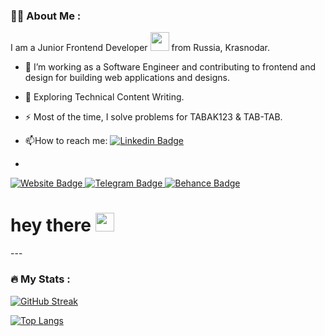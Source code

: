 ### :woman_technologist: About Me :
I am a Junior Frontend Developer <img src="https://media.giphy.com/media/WUlplcMpOCEmTGBtBW/giphy.gif" width="30"> from Russia, Krasnodar.
- :telescope: I’m working as a Software Engineer and contributing to frontend and design for building web applications and designs.

- :seedling: Exploring Technical Content Writing.

- :zap: Most of the time, I solve problems for TABAK123 & TAB-TAB.

- :mailbox:How to reach me: [![Linkedin Badge](https://img.shields.io/badge/-difenz-blue?style=flat&logo=Linkedin&logoColor=white)](your-linkedin-url)
- 
<div id="badges">
  <a href="https://germannovikov.ru">
    <img src="https://img.shields.io/badge/Portfolio-blue?style=for-the-badge&logo=web&logoColor=white" alt="Website Badge"/>
  </a>
  <a href="https://t.me/germannovikov">
    <img src="https://img.shields.io/badge/-telegram-blue?style=for-the-badge&logo=telegram&logoColor=white" alt="Telegram Badge"/>
  </a>
  <a href="https://www.behance.net/herasimuss">
    <img src="https://img.shields.io/badge/behance-black?style=for-the-badge&logo=behance&logoColor=white" alt="Behance Badge"/>
  </a>
</div align="center" >
<img src="https://komarev.com/ghpvc/?username=difenz&style=flat-square&color=blue" alt=""/>
</div>
<h1>
  hey there
  <img src="https://media.giphy.com/media/hvRJCLFzcasrR4ia7z/giphy.gif" width="30px"/>
</h1>
---

### :fire: My Stats :
[![GitHub Streak](http://github-readme-streak-stats.herokuapp.com?user=difenz&hide_border=true)](https://git.io/streak-stats)

[![Top Langs](https://github-readme-stats.vercel.app/api/top-langs/?username=difenz&layout=compact&theme=transparent)](https://github.com/anuraghazra/github-readme-stats)
